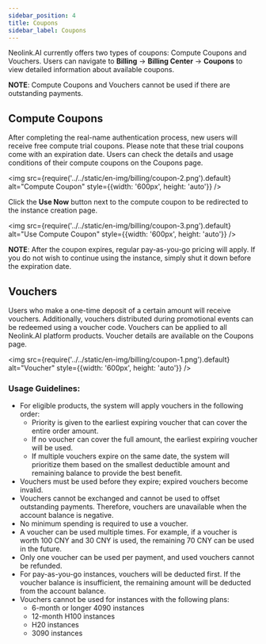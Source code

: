 ```yaml
---
sidebar_position: 4
title: Coupons
sidebar_label: Coupons
---
```


Neolink.AI currently offers two types of coupons: Compute Coupons and Vouchers. Users can navigate to **Billing** -> **Billing Center** -> **Coupons** to view detailed information about available coupons.

**NOTE**: Compute Coupons and Vouchers cannot be used if there are outstanding payments.

## Compute Coupons

After completing the real-name authentication process, new users will receive free compute trial coupons. Please note that these trial coupons come with an expiration date. Users can check the details and usage conditions of their compute coupons on the Coupons page.

<img src={require('../../static/en-img/billing/coupon-2.png').default} alt="Compute Coupon" style={{width: '600px', height: 'auto'}} />

Click the **Use Now** button next to the compute coupon to be redirected to the instance creation page.

<img src={require('../../static/en-img/billing/coupon-3.png').default} alt="Use Compute Coupon" style={{width: '600px', height: 'auto'}} />

**NOTE**: After the coupon expires, regular pay-as-you-go pricing will apply. If you do not wish to continue using the instance, simply shut it down before the expiration date.

## Vouchers

Users who make a one-time deposit of a certain amount will receive vouchers. Additionally, vouchers distributed during promotional events can be redeemed using a voucher code. Vouchers can be applied to all Neolink.AI platform products. Voucher details are available on the Coupons page.

<img src={require('../../static/en-img/billing/coupon-1.png').default} alt="Voucher" style={{width: '600px', height: 'auto'}} />

### Usage Guidelines:

- For eligible products, the system will apply vouchers in the following order:
  - Priority is given to the earliest expiring voucher that can cover the entire order amount.
  - If no voucher can cover the full amount, the earliest expiring voucher will be used.
  - If multiple vouchers expire on the same date, the system will prioritize them based on the smallest deductible amount and remaining balance to provide the best benefit.
- Vouchers must be used before they expire; expired vouchers become invalid.
- Vouchers cannot be exchanged and cannot be used to offset outstanding payments. Therefore, vouchers are unavailable when the account balance is negative.
- No minimum spending is required to use a voucher.
- A voucher can be used multiple times. For example, if a voucher is worth 100 CNY and 30 CNY is used, the remaining 70 CNY can be used in the future.
- Only one voucher can be used per payment, and used vouchers cannot be refunded.
- For pay-as-you-go instances, vouchers will be deducted first. If the voucher balance is insufficient, the remaining amount will be deducted from the account balance.
- Vouchers cannot be used for instances with the following plans:
  - 6-month or longer 4090 instances
  - 12-month H100 instances
  - H20 instances
  - 3090 instances
